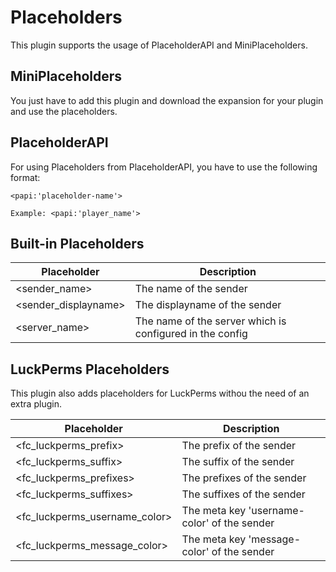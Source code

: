 # Placeholders

This plugin supports the usage of PlaceholderAPI and MiniPlaceholders.

## MiniPlaceholders

You just have to add this plugin and download the expansion for your plugin and use the placeholders.

## PlaceholderAPI

For using Placeholders from PlaceholderAPI, you have to use the following format:

```
<papi:'placeholder-name'>

Example: <papi:'player_name'>
```

## Built-in Placeholders

| Placeholder          | Description                                              |
|----------------------|----------------------------------------------------------|
| <sender_name>        | The name of the sender                                   |
| <sender_displayname> | The displayname of the sender                            |
| <server_name>        | The name of the server which is configured in the config |

## LuckPerms Placeholders

This plugin also adds placeholders for LuckPerms withou the need of an extra plugin.

| Placeholder                   | Description                                 |
|-------------------------------|---------------------------------------------|
| <fc_luckperms_prefix>         | The prefix of the sender                    |
| <fc_luckperms_suffix>         | The suffix of the sender                    |
| <fc_luckperms_prefixes>       | The prefixes of the sender                  |
| <fc_luckperms_suffixes>       | The suffixes of the sender                  |
| <fc_luckperms_username_color> | The meta key 'username-color' of the sender |
| <fc_luckperms_message_color>  | The meta key 'message-color' of the sender  |